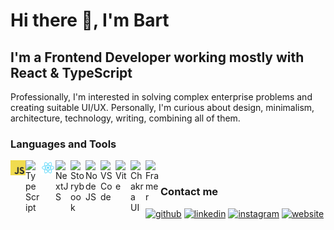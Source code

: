 # Hi there 👋, I'm Bart
## I'm a Frontend Developer working mostly with React & TypeScript
Professionally, I'm interested in solving complex enterprise problems and creating suitable UI/UX. Personally, I'm curious about design, minimalism, architecture, technology, writing, combining all of them.

### Languages and Tools
 
<img align="left" alt="JavaScript" width="24px" src="https://raw.githubusercontent.com/github/explore/80688e429a7d4ef2fca1e82350fe8e3517d3494d/topics/javascript/javascript.png" />
<img align="left" alt="TypeScript" width="24px" src="https://res.cloudinary.com/jakwakwa/image/upload/v1669284911/code%20lang%20pngs/ts-logo-128.png" />
<img align="left" alt="React" width="24px" src="https://raw.githubusercontent.com/github/explore/80688e429a7d4ef2fca1e82350fe8e3517d3494d/topics/react/react.png" />
<img align="left" alt="NextJS" width="24px" src="https://seeklogo.com/images/N/next-js-icon-logo-EE302D5DBD-seeklogo.com.png" />
<img align="left" alt="Storybook" width="24px" src="https://github.com/storybookjs.png" />
<img align="left" alt="NodeJS" width="24px" src="https://cdn.freebiesupply.com/logos/large/2x/nodejs-icon-logo-png-transparent.png" />
<img align="left" alt="VS Code" width="24px" src="https://code.visualstudio.com/assets/images/code-stable.png" />
<img align="left" alt="Vite" width="24px" src="https://osawards.com/javascript/pic/2021/vite.png" />
<img align="left" alt="Chakra UI" width="24px" src="https://osawards.com/react/pic/chakra.png" />
<img align="left" alt="Framer" width="24px" src="https://cdn.icon-icons.com/icons2/2699/PNG/512/framer_logo_icon_169149.png" />

<br />

### Contact me

[<img src='https://cdn.jsdelivr.net/npm/simple-icons@3.0.1/icons/github.svg' alt='github' height='24'>](https://github.com/https://github.com/bartstc)
[<img src='https://cdn.jsdelivr.net/npm/simple-icons@3.0.1/icons/linkedin.svg' alt='linkedin' height='24'>](https://www.linkedin.com/in/https://www.linkedin.com/in/bartosz-stolc-379b56193//)
[<img src='https://cdn.jsdelivr.net/npm/simple-icons@3.0.1/icons/instagram.svg' alt='instagram' height='24'>](https://www.instagram.com/https://www.instagram.com/bart_digital.jpg//)
[<img src='https://cdn.jsdelivr.net/npm/simple-icons@3.0.1/icons/icloud.svg' alt='website' height='24'>](https://bartme.digital/)  

